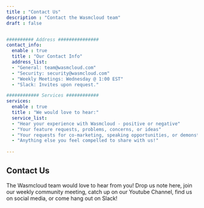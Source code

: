 ```yaml
---
title : "Contact Us"
description : "Contact the Wasmcloud team"
draft : false


########## Address ###############
contact_info:
  enable : true
  title : "Our Contact Info"
  address_list:
  - "General: team@wasmcloud.com"
  - "Security: security@wasmcloud.com"
  - "Weekly Meetings: Wednesday @ 1:00 EST"
  - "Slack: Invites upon request."

############ Services ############
services:
  enable : true
  title : "We would love to hear:"
  service_list:
  - "Hear your experience with Wasmcloud - positive or negative"
  - "Your feature requests, problems, concerns, or ideas"
  - "Your requests for co-marketing, speaking opportunities, or demonstration opportunities"
  - "Anything else you feel compelled to share with us!"
  
---
```


## Contact **Us**
The Wasmcloud team would love to hear from you!  Drop us note here, join our weekly community meeting, catch up on our Youtube Channel, find us on social media, or come hang out on Slack!